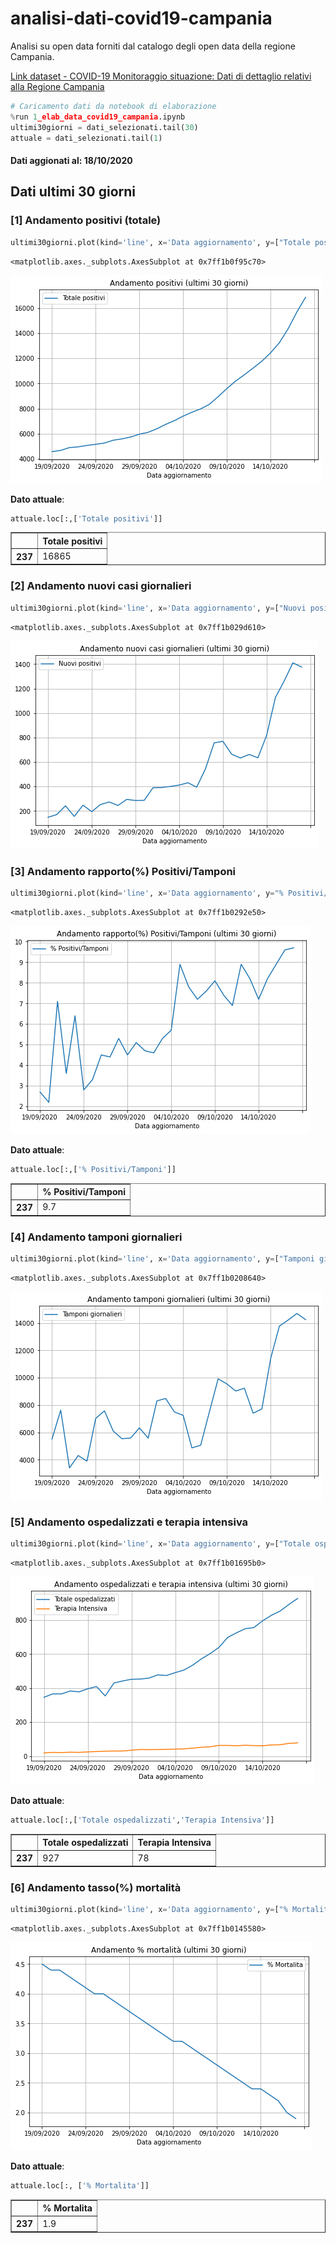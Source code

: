 # analisi-dati-covid19-campania
Analisi su open data forniti dal catalogo degli open data della regione Campania.

[Link dataset - COVID-19 Monitoraggio situazione: Dati di dettaglio relativi alla Regione Campania](https://dati.regione.campania.it/catalogo/datasetdetail/covid-19-monitoraggio-situazione-dati-di-dettaglio-relativi-alla-regione-campania)


```python
# Caricamento dati da notebook di elaborazione
%run 1_elab_data_covid19_campania.ipynb
ultimi30giorni = dati_selezionati.tail(30)
attuale = dati_selezionati.tail(1)
```

#### Dati aggionati al: 18/10/2020

## Dati ultimi 30 giorni

### [1] Andamento positivi (totale)


```python
ultimi30giorni.plot(kind='line', x='Data aggiornamento', y=["Totale positivi"], grid=True, title='Andamento positivi (ultimi 30 giorni)', figsize=(8,5))
```




    <matplotlib.axes._subplots.AxesSubplot at 0x7ff1b0f95c70>




![png](output_5_1.png)


**Dato attuale**:


```python
attuale.loc[:,['Totale positivi']]
```




<div>
<table border="1">
  <thead>
    <tr style="text-align: right;">
      <th></th>
      <th>Totale positivi</th>
    </tr>
  </thead>
  <tbody>
    <tr>
      <th>237</th>
      <td>16865</td>
    </tr>
  </tbody>
</table>
</div>



### [2] Andamento nuovi casi giornalieri


```python
ultimi30giorni.plot(kind='line', x='Data aggiornamento', y=["Nuovi positivi"], grid=True, title='Andamento nuovi casi giornalieri (ultimi 30 giorni)', figsize=(8,5))
```




    <matplotlib.axes._subplots.AxesSubplot at 0x7ff1b029d610>




![png](output_9_1.png)


### [3] Andamento rapporto(%) Positivi/Tamponi


```python
ultimi30giorni.plot(kind='line', x='Data aggiornamento', y="% Positivi/Tamponi", grid=True, title='Andamento rapporto(%) Positivi/Tamponi (ultimi 30 giorni)', figsize=(8,5))
```




    <matplotlib.axes._subplots.AxesSubplot at 0x7ff1b0292e50>




![png](output_11_1.png)


**Dato attuale**:


```python
attuale.loc[:,['% Positivi/Tamponi']]
```




<div>
<table border="1">
  <thead>
    <tr style="text-align: right;">
      <th></th>
      <th>% Positivi/Tamponi</th>
    </tr>
  </thead>
  <tbody>
    <tr>
      <th>237</th>
      <td>9.7</td>
    </tr>
  </tbody>
</table>
</div>



### [4] Andamento tamponi giornalieri


```python
ultimi30giorni.plot(kind='line', x='Data aggiornamento', y=["Tamponi giornalieri"], grid=True, title='Andamento tamponi giornalieri (ultimi 30 giorni)', figsize=(8,5))
```




    <matplotlib.axes._subplots.AxesSubplot at 0x7ff1b0208640>




![png](output_15_1.png)


### [5] Andamento ospedalizzati e terapia intensiva


```python
ultimi30giorni.plot(kind='line', x='Data aggiornamento', y=["Totale ospedalizzati", "Terapia Intensiva"], grid=True, title='Andamento ospedalizzati e terapia intensiva (ultimi 30 giorni)', figsize=(8,5))
```




    <matplotlib.axes._subplots.AxesSubplot at 0x7ff1b01695b0>




![png](output_17_1.png)


**Dato attuale**:


```python
attuale.loc[:,['Totale ospedalizzati','Terapia Intensiva']]
```




<div>
<table border="1">
  <thead>
    <tr style="text-align: right;">
      <th></th>
      <th>Totale ospedalizzati</th>
      <th>Terapia Intensiva</th>
    </tr>
  </thead>
  <tbody>
    <tr>
      <th>237</th>
      <td>927</td>
      <td>78</td>
    </tr>
  </tbody>
</table>
</div>



### [6] Andamento tasso(%) mortalità


```python
ultimi30giorni.plot(kind='line', x='Data aggiornamento', y=["% Mortalita"], grid=True, title='Andamento % mortalità (ultimi 30 giorni)', figsize=(8,5))
```




    <matplotlib.axes._subplots.AxesSubplot at 0x7ff1b0145580>




![png](output_21_1.png)


**Dato attuale**:


```python
attuale.loc[:, ['% Mortalita']]
```




<div>
<table border="1">
  <thead>
    <tr style="text-align: right;">
      <th></th>
      <th>% Mortalita</th>
    </tr>
  </thead>
  <tbody>
    <tr>
      <th>237</th>
      <td>1.9</td>
    </tr>
  </tbody>
</table>
</div>


